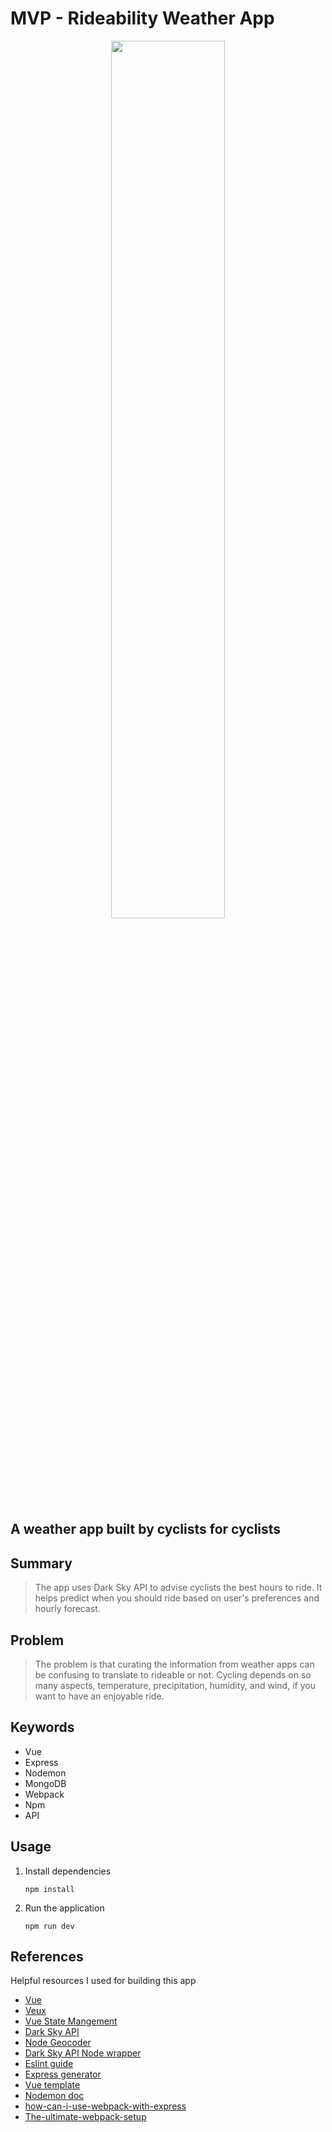 MVP - Rideability Weather App
=========================================

<p align="center"><img width=60% src="https://github.com/alexitaylor/vue-mvp/blob/master/src/client/assets/chainRingLogo.png"></p>

## A weather app built by cyclists for cyclists ##

## Summary ##
  > The app uses Dark Sky API to advise cyclists the best hours to ride. It helps predict when you should ride based on user's preferences and hourly forecast.

## Problem ##
  > The problem is that curating the information from weather apps can be confusing to translate to rideable or not. Cycling depends on so many aspects, temperature, precipitation,  humidity, and wind, if you want to have an enjoyable ride.

## Keywords

- Vue
- Express
- Nodemon
- MongoDB
- Webpack
- Npm
- API

## Usage

1. Install dependencies

   `npm install`

2. Run the application

   `npm run dev`

## References

Helpful resources I used for building this app

- [Vue](https://vuejs.org)
- [Veux](http://vuex.vuejs.org/en/)
- [Vue State Mangement](https://vuejs.org/v2/guide/state-management.html#Official-Flux-Like-Implementation)
- [Dark Sky API](https://darksky.net/dev/)
- [Node Geocoder](https://www.npmjs.com/package/node-geocoder)
- [Dark Sky API Node wrapper](https://github.com/eliash91/dark-sky)
- [Eslint guide](http://eslint.org/docs/user-guide/getting-started)
- [Express generator](http://expressjs.com/en/starter/generator.html)
- [Vue template](https://github.com/vuejs-templates/webpack)
- [Nodemon doc](https://github.com/remy/nodemon#nodemon)
- [how-can-i-use-webpack-with-express](http://stackoverflow.com/questions/31102035/how-can-i-use-webpack-with-express)
- [The-ultimate-webpack-setup](http://www.christianalfoni.com/articles/2015_04_19_The-ultimate-webpack-setup)
